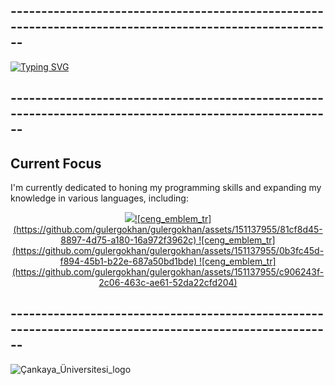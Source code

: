 ## --------------------------------------------------------------------------------------------------------


<a href="https://git.io/typing-svg"><img src="https://readme-typing-svg.demolab.com?font=Source+Code+Pro&weight=300&size=40&pause=1000&color=FFFFFF&center=true&vCenter=true&random=false&width=435&height=200&lines=G%C3%B6khan+G%C3%BCler;%C3%87ankaya+University;Computer+Eng." alt="Typing SVG" /></a>


## --------------------------------------------------------------------------------------------------------



## Current Focus
I'm currently dedicated to honing my programming skills and expanding my knowledge in various languages, including:
<p align="center">
  <a href="https://skillicons.dev">
    <img src="https://skillicons.dev/icons?i=git,,cpp,,c,,python,,github,,html,,ps,,&theme=dark" />![ceng_emblem_tr](https://github.com/gulergokhan/gulergokhan/assets/151137955/81cf8d45-8897-4d75-a180-16a972f3962c)
![ceng_emblem_tr](https://github.com/gulergokhan/gulergokhan/assets/151137955/0b3fc45d-f894-45b1-b22e-687a50bd1bde)
![ceng_emblem_tr](https://github.com/gulergokhan/gulergokhan/assets/151137955/c906243f-2c06-463c-ae61-52da22cfd204)

  </a>
</p>

## --------------------------------------------------------------------------------------------------------

![Çankaya_Üniversitesi_logo](https://github.com/gulergokhan/gulergokhan/assets/151137955/4b3b1538-1a8e-447e-964f-152137689653)












